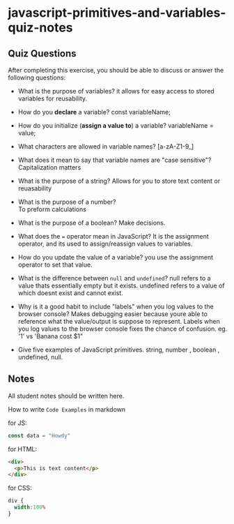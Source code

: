 # javascript-primitives-and-variables-quiz-notes

## Quiz Questions

After completing this exercise, you should be able to discuss or answer the following questions:

- What is the purpose of variables?
it allows for easy access to stored variables for reusability.

- How do you **declare** a variable?
const variableName;

- How do you initialize (**assign a value to**) a variable?
variableName = value;

- What characters are allowed in variable names?
[a-zA-Z1-9_]

- What does it mean to say that variable names are "case sensitive"?
Capitalization matters

- What is the purpose of a string?
Allows for you to store text content or reuasability

- What is the purpose of a number?\
To preform calculations

- What is the purpose of a boolean?
Make decisions.

- What does the `=` operator mean in JavaScript?
It is the assignment operator, and its used to assign/reassign values to variables.

- How do you update the value of a variable?
you use the assignment operator to set that value.

- What is the difference between `null` and `undefined`?
null refers to a value thats essentially empty but it exists.
undefined refers to a value of which doesnt exist and cannot exist.

- Why is it a good habit to include "labels" when you log values to the browser console?
Makes debugging easier because youre able to reference what the value/output is suppose to represent.
Labels when you log values to the browser console fixes the chance of confusion.
eg. '1'   vs  'Banana cost $1"


- Give five examples of JavaScript primitives.
string, number , boolean , undefined, null.

## Notes

All student notes should be written here.


How to write `Code Examples` in markdown

for JS:
```javascript
const data = "Howdy"
```

for HTML:
```html
<div>
  <p>This is text content</p>
</div>
```

for CSS:
```css
div {
  width:100%
}
```
